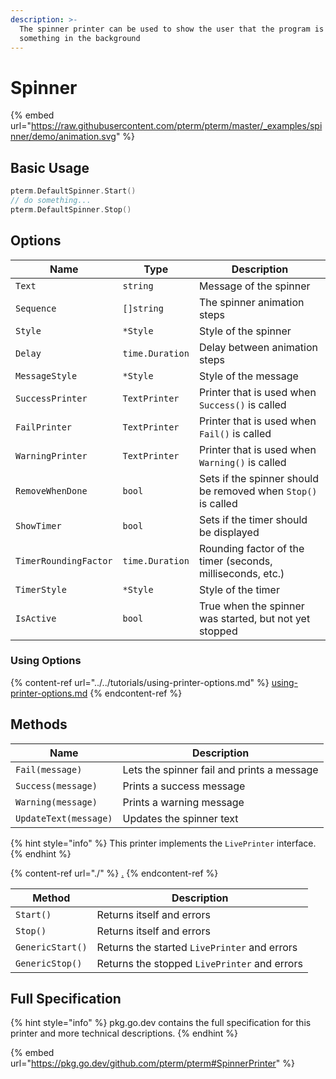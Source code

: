 ```yaml
---
description: >-
  The spinner printer can be used to show the user that the program is doing
  something in the background
---
```


# Spinner

{% embed url="https://raw.githubusercontent.com/pterm/pterm/master/_examples/spinner/demo/animation.svg" %}

## Basic Usage

```go
pterm.DefaultSpinner.Start()
// do something...
pterm.DefaultSpinner.Stop()
```

## Options

| Name                  | Type            | Description                                                   |
| --------------------- | --------------- | ------------------------------------------------------------- |
| `Text`                | `string`        | Message of the spinner                                        |
| `Sequence`            | `[]string`      | The spinner animation steps                                   |
| `Style`               | `*Style`        | Style of the spinner                                          |
| `Delay`               | `time.Duration` | Delay between animation steps                                 |
| `MessageStyle`        | `*Style`        | Style of the message                                          |
| `SuccessPrinter`      | `TextPrinter`   | Printer that is used when `Success()` is called               |
| `FailPrinter`         | `TextPrinter`   | Printer that is used when `Fail()` is called                  |
| `WarningPrinter`      | `TextPrinter`   | Printer that is used when `Warning()` is called               |
| `RemoveWhenDone`      | `bool`          | Sets if the spinner should be removed when `Stop()` is called |
| `ShowTimer`           | `bool`          | Sets if the timer should be displayed                         |
| `TimerRoundingFactor` | `time.Duration` | Rounding factor of the timer (seconds, milliseconds, etc.)    |
| `TimerStyle`          | `*Style`        | Style of the timer                                            |
| `IsActive`            | `bool`          | True when the spinner was started, but not yet stopped        |

### Using Options

{% content-ref url="../../tutorials/using-printer-options.md" %}
[using-printer-options.md](../../tutorials/using-printer-options.md)
{% endcontent-ref %}

## Methods

| Name                  | Description                                |
| --------------------- | ------------------------------------------ |
| `Fail(message)`       | Lets the spinner fail and prints a message |
| `Success(message)`    | Prints a success message                   |
| `Warning(message)`    | Prints a warning message                   |
| `UpdateText(message)` | Updates the spinner text                   |

{% hint style="info" %}
This printer implements the `LivePrinter` interface.
{% endhint %}

{% content-ref url="./" %}
[.](./)
{% endcontent-ref %}

| Method           | Description                                  |
| ---------------- | -------------------------------------------- |
| `Start()`        | Returns itself and errors                    |
| `Stop()`         | Returns itself and errors                    |
| `GenericStart()` | Returns the started `LivePrinter` and errors |
| `GenericStop()`  | Returns the stopped `LivePrinter` and errors |

## Full Specification

{% hint style="info" %}
pkg.go.dev contains the full specification for this printer and more technical descriptions.
{% endhint %}

{% embed url="https://pkg.go.dev/github.com/pterm/pterm#SpinnerPrinter" %}
